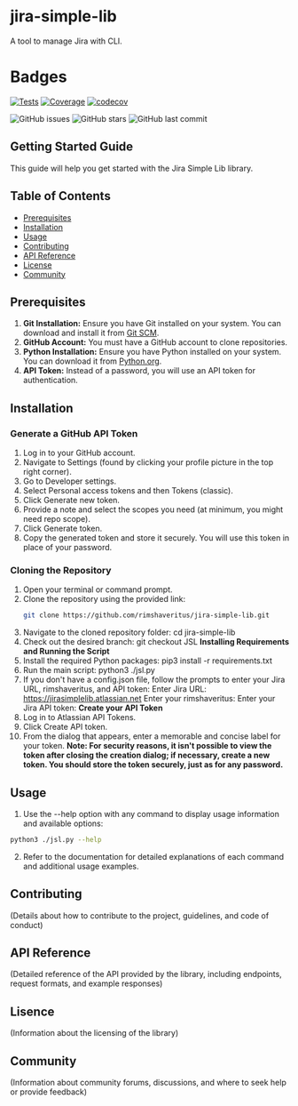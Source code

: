  # jira-simple-lib
A tool to manage Jira with CLI.

# Badges
<!-- [![Build Status](https://github.com/jira-power-tools/jira-simple-lib/workflows/CI/badge.svg)](https://github.com/jira-power-tools/jira-simple-lib/actions) -->
[![Tests](https://img.shields.io/badge/tests-passing-brightgreen)](https://github.com/jira-power-tools/jira-simple-lib/actions/workflows/run_tests_and_coverage.yml)
[![Coverage](https://img.shields.io/badge/coverage-95%25-brightgreen)](https://example.com/coverage-report)
[![codecov](https://codecov.io/gh/jira-power-tools/jira-power-tools-jira-simple-lib/graph/badge.svg?token=C1UM5OCOS6)](https://codecov.io/gh/jira-power-tools/jira-power-tools-jira-simple-lib)
<!-- [![codecov](https://codecov.io/gh/jira-power-tools/jira-simple-lib/branch/JSL/graph/badge.svg)](https://codecov.io/gh/jira-power-tools) -->
![GitHub issues](https://img.shields.io/github/issues/jira-power-tools/jira-simple-lib)
![GitHub stars](https://img.shields.io/github/stars/jira-power-tools/jira-simple-lib)
![GitHub last commit](https://img.shields.io/github.com/last-commit/jira-power-tools/jira-simple-lib/JSL?label=last%20commit)


## Getting Started Guide

This guide will help you get started with the Jira Simple Lib library.

## Table of Contents

- [Prerequisites](#Prerequisites)
- [Installation](#installation)
- [Usage](#usage)
- [Contributing](#contributing)
- [API Reference](#api-reference)
- [License](#license)
- [Community](#community)

## Prerequisites

1. **Git Installation:** Ensure you have Git installed on your system. You can download and install it from [Git SCM](https://git-scm.com/).
2. **GitHub Account:** You must have a GitHub account to clone repositories.
3. **Python Installation:** Ensure you have Python installed on your system. You can download it from [Python.org](https://www.python.org/).
4. **API Token:** Instead of a password, you will use an API token for authentication.

## Installation

### Generate a GitHub API Token

1. Log in to your GitHub account.
2. Navigate to Settings (found by clicking your profile picture in the top right corner).
3. Go to Developer settings.
4. Select Personal access tokens and then Tokens (classic).
5. Click Generate new token.
6. Provide a note and select the scopes you need (at minimum, you might need repo scope).
7. Click Generate token.
8. Copy the generated token and store it securely. You will use this token in place of your password.

### Cloning the Repository

1. Open your terminal or command prompt.
2. Clone the repository using the provided link:
   ```sh
   git clone https://github.com/rimshaveritus/jira-simple-lib.git
3. Navigate to the cloned repository folder:
   cd jira-simple-lib
4. Check out the desired branch:
   git checkout JSL
**Installing Requirements and Running the Script**
1. Install the required Python packages:
   pip3 install -r requirements.txt
2. Run the main script:
   python3 ./jsl.py
3. If you don't have a config.json file, follow the prompts to enter your Jira URL, rimshaveritus, and API token:
    Enter Jira URL: https://jirasimplelib.atlassian.net
    Enter your rimshaveritus:
    Enter your Jira API token:
**Create your API Token**
1. Log in to Atlassian API Tokens.
2. Click Create API token.
3. From the dialog that appears, enter a memorable and concise label for your token.
**Note: For security reasons, it isn't possible to view the token after closing the creation dialog; if necessary, create a new token. You should store the token securely, just as for any password.**

## Usage

1. Use the --help option with any command to display usage information and available options:
```sh
python3 ./jsl.py --help
```
2. Refer to the documentation for detailed explanations of each command and additional usage examples.

## Contributing

(Details about how to contribute to the project, guidelines, and code of conduct)

## API Reference

(Detailed reference of the API provided by the library, including endpoints, request formats, and example responses)

## Lisence

(Information about the licensing of the library)

## Community

(Information about community forums, discussions, and where to seek help or provide feedback)



